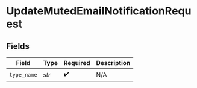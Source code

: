 # UpdateMutedEmailNotificationRequest


## Fields

| Field              | Type               | Required           | Description        |
| ------------------ | ------------------ | ------------------ | ------------------ |
| `type_name`        | *str*              | :heavy_check_mark: | N/A                |